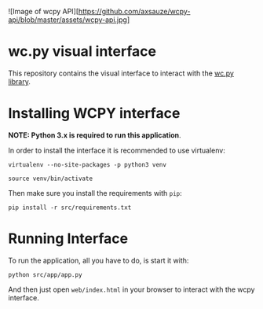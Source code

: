 
![Image of wcpy API][https://github.com/axsauze/wcpy-api/blob/master/assets/wcpy-api.jpg]

# wc.py visual interface

This repository contains the visual interface to interact with the [wc.py library](http://github.com/axsauze/wcpy).

# Installing WCPY interface

**NOTE: Python 3.x is required to run this application**.

In order to install the interface it is recommended to use virtualenv:

```
virtualenv --no-site-packages -p python3 venv

source venv/bin/activate
```

Then make sure you install the requirements with `pip`:

```
pip install -r src/requirements.txt
```

# Running Interface

To run the application, all you have to do, is start it with:

```
python src/app/app.py
```

And then just open `web/index.html` in your browser to interact with the wcpy interface.




